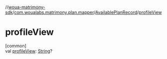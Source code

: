 //[woua-matrimony-sdk](../../../index.md)/[com.woualabs.matrimony.plan.mapper](../index.md)/[AvailablePlanRecord](index.md)/[profileView](profile-view.md)

# profileView

[common]\
val [profileView](profile-view.md): [String](https://kotlinlang.org/api/latest/jvm/stdlib/kotlin/-string/index.html)?
